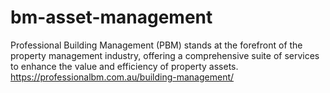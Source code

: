 # bm-asset-management
Professional Building Management (PBM) stands at the forefront of the property management industry, offering a comprehensive suite of services to enhance the value and efficiency of property assets. https://professionalbm.com.au/building-management/
